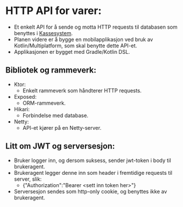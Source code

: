 # HTTP API for varer:
* Et enkelt API for å sende og motta HTTP requests til databasen som benyttes i [Kassesystem](https://github.com/h577870/Kassesystem).
* Planen videre er å bygge en mobilapplikasjon ved bruk av Kotlin/Multiplatform, som skal benytte dette API-et.
* Applikasjonen er bygget med Gradle/Kotlin DSL.

## Bibliotek og rammeverk:
* Ktor:
    - Enkelt rammeverk som håndterer HTTP requests.
* Exposed:
    - ORM-rammeverk.
* Hikari:
    - Forbindelse med database.
* Netty:
    - API-et kjører på en Netty-server.
  
## Litt om JWT og serversesjon:
  * Bruker logger inn, og dersom suksess, sender jwt-token i body til brukeragent.
  * Brukeragent legger denne inn som header i fremtidige requests til server, slik:
    - {"Authorization":"Bearer \<sett inn token her>"}
  * Serversesjon sendes som http-only cookie, og benyttes ikke av brukeragent.